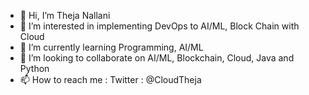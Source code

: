 - 👋 Hi, I’m Theja Nallani
- 👀 I’m interested in implementing DevOps to AI/ML, Block Chain with Cloud
- 🌱 I’m currently learning Programming, AI/ML
- 💞️ I’m looking to collaborate on AI/ML, Blockchain, Cloud, Java and Python
- 📫 How to reach me : Twitter : @CloudTheja

<!---
cloudtheja/cloudtheja is a ✨ special ✨ repository because its `README.md` (this file) appears on your GitHub profile.
You can click the Preview link to take a look at your changes.
--->
